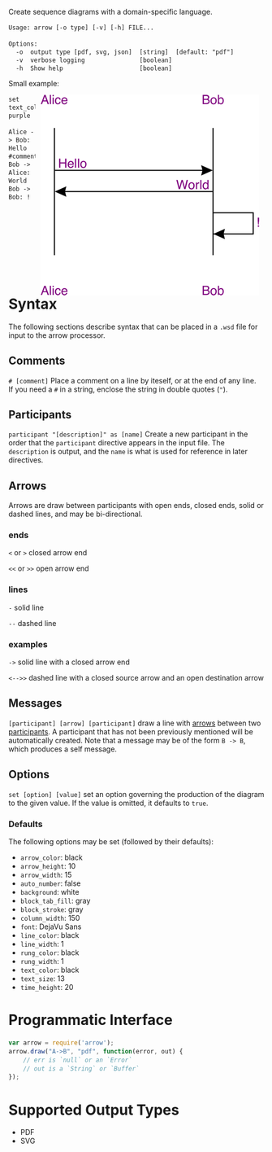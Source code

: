 Create sequence diagrams with a domain-specific language.

```
Usage: arrow [-o type] [-v] [-h] FILE...

Options:
  -o  output type [pdf, svg, json]  [string]  [default: "pdf"]
  -v  verbose logging               [boolean]
  -h  Show help                     [boolean]
```

Small example:

<img src='examples/small.png?raw=true' align='right' hspace='10' />

```
set text_color purple

Alice -> Bob: Hello #comment
Bob -> Alice: World
Bob -> Bob: !
```

<div style='clear:both;' />

Syntax
======

The following sections describe syntax that can be placed in a `.wsd` file for 
input to the arrow processor.

Comments
--------

`# [comment]` Place a comment on a line by iteself, or at the end of any line.  
If you need a `#` in a string, enclose the string in double quotes (`"`).

Participants <a id="participants" />
------------

`participant "[description]" as [name]` Create a new participant in the order 
that the `participant` directive appears in the input file.  The `description` 
is output, and the `name` is what is used for reference in later directives.

Arrows <a id="arrows" />
------

Arrows are draw between participants with open ends, closed ends, solid or 
dashed lines, and may be bi-directional. 

### ends

`<` or `>` closed arrow end

`<<` or `>>` open arrow end

### lines

`-` solid line

`--` dashed line

### examples

`->` solid line with a closed arrow end

`<-->>` dashed line with a closed source arrow and an open destination arrow

Messages
--------

`[participant] [arrow] [participant]` draw a line with [arrows](#arrows) between
two [participants](#participants).  A participant that has not been previously
mentioned will be automatically created.  Note that a message may be of the form
`B -> B`, which produces a self message.

Options
-------

`set [option] [value]` set an option governing the production of the diagram to
the given value.  If the value is omitted, it defaults to `true`.

### Defaults

The following options may be set (followed by their defaults):

 * `arrow_color`: black
 * `arrow_height`: 10
 * `arrow_width`: 15
 * `auto_number`: false
 * `background`: white
 * `block_tab_fill`: gray
 * `block_stroke`: gray
 * `column_width`: 150
 * `font`: DejaVu Sans
 * `line_color`: black
 * `line_width`: 1
 * `rung_color`: black
 * `rung_width`: 1
 * `text_color`: black
 * `text_size`: 13
 * `time_height`: 20

Programmatic Interface
======================

```javascript
var arrow = require('arrow');
arrow.draw("A->B", "pdf", function(error, out) {
	// err is `null` or an `Error`
	// out is a `String` or `Buffer`
});
```

Supported Output Types
======================

 * PDF
 * SVG
